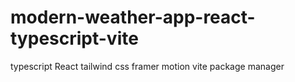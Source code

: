 # modern-weather-app-react-typescript-vite

typescript 
React
tailwind css
framer motion
vite package manager